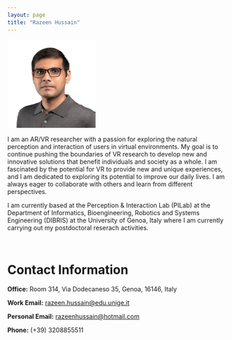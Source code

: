 ```yaml
---
layout: page
title: "Razeen Hussain"
---
```


![alt text](razeen.png)

I am an AR/VR researcher with a passion for exploring the natural perception and interaction of users in virtual environments. My goal is to continue pushing the boundaries of VR research to develop new and innovative solutions that benefit individuals and society as a whole. I am fascinated by the potential for VR to provide new and unique experiences, and I am dedicated to exploring its potential to improve our daily lives. I am always eager to collaborate with others and learn from different perspectives.

I am currently based at the Perception & Interaction Lab (PILab) at the Department of Informatics, Bioengineering, Robotics and Systems Engineering (DIBRIS) at the University of Genoa, Italy where I am currently carrying out my postdoctoral reserach activities.

<br>

# Contact Information

**Office:** Room 314, Via Dodecaneso 35, Genoa, 16146, Italy

**Work Email:** [razeen.hussain@edu.unige.it](mailto:razeen.hussain@edu.unige.it)

**Personal Email:** [razeenhussain@hotmail.com](mailto:razeenhussain@hotmail.com)

**Phone:** (+39) 3208855511
